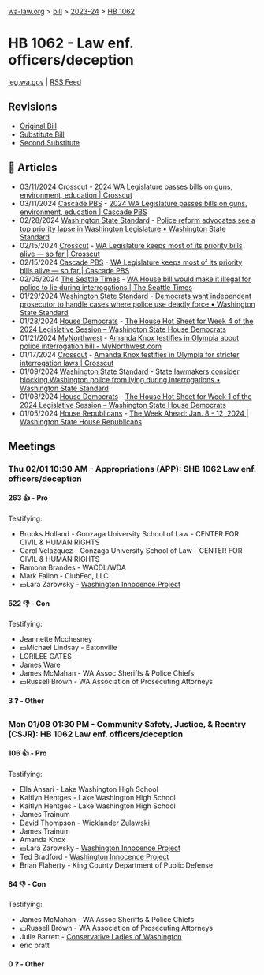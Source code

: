 [wa-law.org](/) > [bill](/bill/) > [2023-24](/bill/2023-24/) > [HB 1062](/bill/2023-24/hb/1062/)

# HB 1062 - Law enf. officers/deception
[leg.wa.gov](https://app.leg.wa.gov/billsummary?BillNumber=1062&Year=2023&Initiative=false) | [RSS Feed](./rss.xml)

## Revisions
* [Original Bill](1/)
* [Substitute Bill](S/)
* [Second Substitute](S2/)

## 📰 Articles
* 03/11/2024 [Crosscut](/org/crosscut/) - [2024 WA Legislature passes bills on guns, environment, education | Crosscut](https://crosscut.com/politics/2024/03/2024-wa-legislature-passes-bills-guns-environment-education#:~:text=House%20Bill%201062)
* 03/11/2024 [Cascade PBS](/org/cascade_pbs/) - [2024 WA Legislature passes bills on guns, environment, education | Cascade PBS](https://www.cascadepbs.org/politics/2024/03/2024-wa-legislature-passes-bills-guns-environment-education#:~:text=House%20Bill%201062)
* 02/28/2024 [Washington State Standard](/org/washington_state_standard/) - [Police reform advocates see a top priority lapse in Washington Legislature • Washington State Standard](https://washingtonstatestandard.com/2024/02/27/bill-for-independent-prosecutor-on-police-use-of-force-cases-washington/#:~:text=House%20Bill%201062)
* 02/15/2024 [Crosscut](/org/crosscut/) - [WA Legislature keeps most of its priority bills alive — so far | Crosscut](https://crosscut.com/politics/2024/02/wa-legislature-keeps-most-its-priority-bills-alive-so-far#:~:text=House%20Bill%201062)
* 02/15/2024 [Cascade PBS](/org/cascade_pbs/) - [WA Legislature keeps most of its priority bills alive — so far | Cascade PBS](https://www.cascadepbs.org/politics/2024/02/wa-legislature-keeps-most-its-priority-bills-alive-so-far#:~:text=House%20Bill%201062)
* 02/05/2024 [The Seattle Times](/org/the_seattle_times/) - [WA House bill would make it illegal for police to lie during interrogations | The Seattle Times](https://www.seattletimes.com/seattle-news/politics/wa-house-would-make-it-illegal-for-police-to-lie-during-interrogations/#:~:text=House%20Bill%201062)
* 01/29/2024 [Washington State Standard](/org/washington_state_standard/) - [Democrats want independent prosecutor to handle cases where police use deadly force • Washington State Standard](https://washingtonstatestandard.com/2024/01/29/democrats-want-independent-prosecutor-to-handle-cases-where-police-use-deadly-force/#:~:text=House%20Bill%201062)
* 01/28/2024 [House Democrats](/org/house_democrats/) - [The House Hot Sheet for Week 4 of the 2024 Legislative Session – Washington State House Democrats](https://housedemocrats.wa.gov/blog/2024/01/28/the-house-hot-sheet-for-week-4-of-the-2024-legislative-session/#:~:text=HB%201062)
* 01/21/2024 [MyNorthwest](/org/mynorthwest/) - [Amanda Knox testifies in Olympia about police interrogation bill - MyNorthwest.com](https://mynorthwest.com/3947284/amanda-knox-testifies-about-police-interrogation-bill/#:~:text=House%20Bill%201062)
* 01/17/2024 [Crosscut](/org/crosscut/) - [Amanda Knox testifies in Olympia for stricter interrogation laws | Crosscut](https://crosscut.com/politics/2024/01/amanda-knox-testifies-olympia-stricter-interrogation-laws#:~:text=House%20Bill%201062)
* 01/09/2024 [Washington State Standard](/org/washington_state_standard/) - [State lawmakers consider blocking Washington police from lying during interrogations • Washington State Standard](https://washingtonstatestandard.com/2024/01/08/state-lawmakers-consider-blocking-washington-police-from-lying-during-interrogations/#:~:text=House%20Bill%201062)
* 01/08/2024 [House Democrats](/org/house_democrats/) - [The House Hot Sheet for Week 1 of the 2024 Legislative Session – Washington State House Democrats](https://housedemocrats.wa.gov/blog/2024/01/08/the-house-hot-sheet-for-week-1-of-the-2024-legislative-session/#:~:text=HB%201062)
* 01/05/2024 [House Republicans](/org/house_republicans/) - [The Week Ahead: Jan. 8 - 12, 2024 | Washington State House Republicans](http://houserepublicans.wa.gov/week/the-week-ahead-jan-8-12-2024/#:~:text=HB%201062)

## Meetings
### Thu 02/01 10:30 AM - Appropriations (APP): SHB 1062 Law enf. officers/deception
#### 263 👍 - Pro
Testifying:
* Brooks Holland - Gonzaga University School of Law - CENTER FOR CIVIL & HUMAN RIGHTS
* Carol Velazquez - Gonzaga University School of Law - CENTER FOR CIVIL & HUMAN RIGHTS
* Ramona Brandes - WACDL/WDA
* Mark Fallon - ClubFed, LLC
* 💵Lara Zarowsky - [Washington Innocence Project](/org/washington_innocence_project/)

#### 522 👎 - Con
Testifying:
* Jeannette Mcchesney
* 💵Michael Lindsay - Eatonville
* LORILEE GATES
* James Ware
* James McMahan - WA Assoc Sheriffs & Police Chiefs
* 💵Russell Brown - WA Association of Prosecuting Attorneys

#### 3 ❓ - Other

### Mon 01/08 01:30 PM - Community Safety, Justice, & Reentry (CSJR): HB 1062 Law enf. officers/deception
#### 106 👍 - Pro
Testifying:
* Ella Ansari - Lake Washington High School
* Kaitlyn Hentges - Lake Washington High School
* Kaitlyn Hentges - Lake Washington High School
* James Trainum
* David Thompson - Wicklander Zulawski
* James Trainum
* Amanda Knox
* 💵Lara Zarowsky - [Washington Innocence Project](/org/washington_innocence_project/)
* Ted Bradford - [Washington Innocence Project](/org/washington_innocence_project/)
* Brian Flaherty - King County Department of Public Defense

#### 84 👎 - Con
Testifying:
* James McMahan - WA Assoc Sheriffs & Police Chiefs
* 💵Russell Brown - WA Association of Prosecuting Attorneys
* Julie Barrett - [Conservative Ladies of Washington](/org/conservative_ladies_of_washington/)
* eric pratt

#### 0 ❓ - Other
